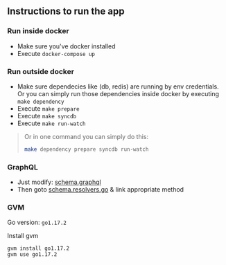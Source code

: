 ## Instructions to run the app

### Run inside docker

- Make sure you've docker installed
- Execute `docker-compose up`

### Run outside docker

- Make sure dependecies like (db, redis) are running by env credentials. Or you can simply run those dependencies inside docker by executing `make dependency`
- Execute `make prepare`
- Execute `make syncdb`
- Execute `make run-watch`

> Or in one command you can simply do this:
>
> ```bash
> make dependency prepare syncdb run-watch
> ```


### GraphQL
- Just modify: [schema.graphql](pkg%2Fgraph%2Fschema.graphql)
- Then goto [schema.resolvers.go](pkg%2Fgraph%2Fschema.resolvers.go) & link appropriate method


### GVM
Go version: `go1.17.2`

Install gvm
```
gvm install go1.17.2
gvm use go1.17.2
```
